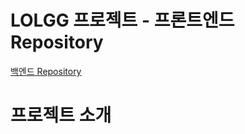 # LOLGG 프로젝트 - 프론트엔드 Repository

[백엔드 Repository](https://github.com/UOUGaonnuri/lolcommunity)
# 프로젝트 소개


